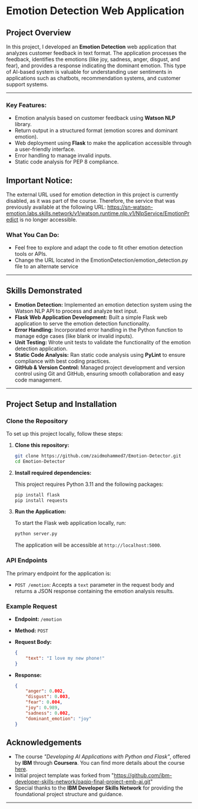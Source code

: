# Emotion Detection Web Application

## Project Overview

In this project, I developed an **Emotion Detection** web application that analyzes customer feedback in text format. The application processes the feedback, identifies the emotions (like joy, sadness, anger, disgust, and fear), and provides a response indicating the dominant emotion. This type of AI-based system is valuable for understanding user sentiments in applications such as chatbots, recommendation systems, and customer support systems.

---

### Key Features:
- Emotion analysis based on customer feedback using **Watson NLP** library.
- Return output in a structured format (emotion scores and dominant emotion).
- Web deployment using **Flask** to make the application accessible through a user-friendly interface.
- Error handling to manage invalid inputs.
- Static code analysis for PEP 8 compliance.

## Important Notice:
The external URL used for emotion detection in this project is currently disabled, as it was part of the course. Therefore, the service that was previously available at the following URL: https://sn-watson-emotion.labs.skills.network/v1/watson.runtime.nlp.v1/NlpService/EmotionPredict
is no longer accessible.

### What You Can Do:
- Feel free to explore and adapt the code to fit other emotion detection tools or APIs.
- Change the URL located in the EmotionDetection/emotion_detection.py file to an alternate service

---

## Skills Demonstrated

- **Emotion Detection:** Implemented an emotion detection system using the Watson NLP API to process and analyze text input.
- **Flask Web Application Development:** Built a simple Flask web application to serve the emotion detection functionality.
- **Error Handling:** Incorporated error handling in the Python function to manage edge cases (like blank or invalid inputs).
- **Unit Testing:** Wrote unit tests to validate the functionality of the emotion detection application.
- **Static Code Analysis:** Ran static code analysis using **PyLint** to ensure compliance with best coding practices.
- **GitHub & Version Control:** Managed project development and version control using Git and GitHub, ensuring smooth collaboration and easy code management.

---

## Project Setup and Installation

### Clone the Repository
To set up this project locally, follow these steps:

1. **Clone this repository:**

    ```bash
    git clone https://github.com/zaidmohammed7/Emotion-Detector.git
    cd Emotion-Detector
    ```

2. **Install required dependencies:**

    This project requires Python 3.11 and the following packages:

    ```bash
    pip install flask
    pip install requests
    ```

3. **Run the Application:**

    To start the Flask web application locally, run:

    ```bash
    python server.py
    ```

    The application will be accessible at `http://localhost:5000`.

### API Endpoints
The primary endpoint for the application is:

- `POST /emotion`: Accepts a `text` parameter in the request body and returns a JSON response containing the emotion analysis results.

### Example Request

- **Endpoint:** `/emotion`
- **Method:** `POST`
- **Request Body:**
    ```json
    {
        "text": "I love my new phone!"
    }
    ```

- **Response:**
    ```json
    {
        "anger": 0.002,
        "disgust": 0.003,
        "fear": 0.004,
        "joy": 0.989,
        "sadness": 0.002,
        "dominant_emotion": "joy"
    }
    ```

## Acknowledgements
- The course *"Developing AI Applications with Python and Flask"*, offered by **IBM** through **Coursera**.
  You can find more details about the course [here](https://www.coursera.org/learn/python-project-for-ai-application-development).
- Initial project template was forked from "https://github.com/ibm-developer-skills-network/oaqjp-final-project-emb-ai.git"
- Special thanks to the **IBM Developer Skills Network** for providing the foundational project structure and guidance.

---
